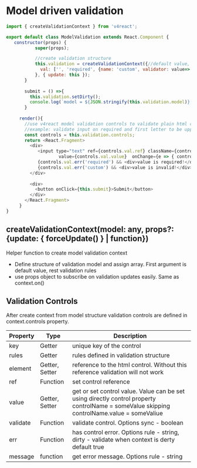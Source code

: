 # Model driven validation

```javascript
import { createValidationContext } from 'v4react';

export default class ModelValidation extends React.Component {
   constructor(props) {
           super(props);

           //create validation structure
           this.validation = createValidationContext({//default value, validation rules
             val: ['', 'required', {name: 'custom', validator: value=>!value || value[0] === value[0].toUpperCase()}], 
           }, { update: this });
       }
       
       submit = () =>{
         this.validation.setDirty();
         console.log(`model = ${JSON.stringify(this.validation.model)}, isValid = ${this.validation.isValid()}`);
       }
       
     render(){
       //use v4react model validation controls to validate plain html components.
       //example: validate input on required and first letter to be uppercase.
       const controls = this.validation.controls;
       return <React.Fragment>
         <div>
            <input type="text" ref={controls.val.ref} className={controls.val.err()? 'is-invalid' : ''}
                    value={controls.val.value}  onChange={e => { controls.val = e.target.value; }} />
            {controls.val.err('required') && <div>value is required!</div>}
            {controls.val.err('custom') && <div>value is invalid!</div>}
         </div>
         
         <div>
           <button onClick={this.submit}>Submit</button>
         </div>
       </React.Fragment>
     }
}
```



## createValidationContext(model: any, props?: {update: { forceUpdate() } | function})
Helper function to create model validation context
  * Define structure of validation model and assign array. First argument is default value, rest validation rules
  * use props object to subscribe on validation updates easily. Same as context.on()

## Validation Controls
After create context from model structure validation controls are defined in context.controls property. 

Property | Type | Description
-------- | ---- | -----------
key | Getter | unique key of the control
rules | Getter | rules defined in validation structure
element | Getter, Setter | reference to the html control. Without this reference validation will not work
ref | Function | set control reference
value | Getter, Setter | get or set control value. Value can be set using directly control property controlName = someValue skipping controlName.value = someValiue
validate | Function | validate control. Options sync - boolean
err | Function | has control error. Options rule - string, dirty - validate when context is derty default true
message | function | get error message. Options rule - string


